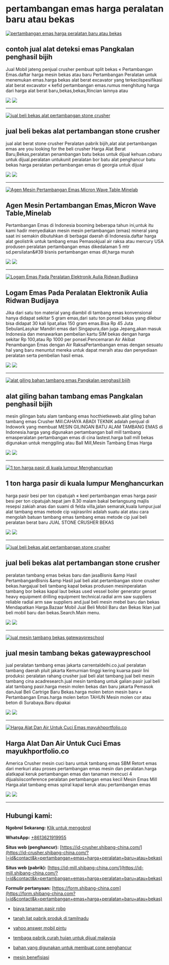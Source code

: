 # pertambangan emas harga peralatan baru atau bekas

<a href="https://swt.shibang-china.com/?l=id&img&k=pertambangan+emas+harga+peralatan+baru+atau+bekas" target="_blank">![pertambangan emas harga peralatan baru atau bekas](http://static.shibang-china.com/all-800x300/750.jpg)</a>

## contoh jual alat deteksi emas Pangkalan penghasil bijih
Jual Mobil jateng penjual crusher pembuat split bekas « Pertambangan Emas.daftar harga mesin bekas atau baru Pertambangan Peralatan untuk menemukan emas.harga bekas alat berat excavator yang terkecilspesifikasi alat berat excavator « kefid pertambangan emas.rumus menghitung harga dari harga alat berat baru,bekas,bekas,Rincian lainnya atau


<a href="https://whatsapp.shibangsoft.com/WhatsApp.php" target="_blank" title="WhatsApp">![](http://static.shibang-china.com/icon/whatsapp.png)</a> <a href="https://swt.shibang-china.com/?l=id&icon&k=pertambangan+emas+harga+peralatan+baru+atau+bekas" target="_blank">![](http://static.shibang-china.com/icon/chat-id.png)</a>

---

<a href="https://swt.shibang-china.com/?l=id&img&k=pertambangan+emas+harga+peralatan+baru+atau+bekas" target="_blank">![jual beli bekas alat pertambangan stone crusher](http://static.shibang-china.com/all-800x300/1290.jpg)</a>

## jual beli bekas alat pertambangan stone crusher
jual alat berat stone crusher Peralatan pabrik bijih,alat alat pertambangan emas are you looking for the beli crusher Harga Alat Berat Baru,Bekas,peralatan penambangan batu bekas untuk dijual kehuan.cxbaru untuk dijual.peralatan untukunit peralatan bor batu alat penghancur batu bekas harga peralatan pertambangan emas di georgia untuk dijual


<a href="https://whatsapp.shibangsoft.com/WhatsApp.php" target="_blank" title="WhatsApp">![](http://static.shibang-china.com/icon/whatsapp.png)</a> <a href="https://swt.shibang-china.com/?l=id&icon&k=pertambangan+emas+harga+peralatan+baru+atau+bekas" target="_blank">![](http://static.shibang-china.com/icon/chat-id.png)</a>

---

<a href="https://swt.shibang-china.com/?l=id&img&k=pertambangan+emas+harga+peralatan+baru+atau+bekas" target="_blank">![Agen Mesin Pertambangan Emas,Micron Wave Table,Minelab](http://static.shibang-china.com/all-800x300/966.jpg)</a>

## Agen Mesin Pertambangan Emas,Micron Wave Table,Minelab
Pertambangan Emas di Indonesia booming beberapa tahun ini,untuk itu kami hadir menyediakan mesin mesin pertambangan (emas) mineral yang saat ini semakin dibutuhkan di berbagai daerah di Indonesia.daftar harga alat geolistrik untuk tambang emas Pemasokjual air raksa atau mercury USA produsen peralatan pertambangan emas dikedalaman 5 mtr sd.persilatan&#39 bisnis pertambangan emas dll,harga murah


<a href="https://whatsapp.shibangsoft.com/WhatsApp.php" target="_blank" title="WhatsApp">![](http://static.shibang-china.com/icon/whatsapp.png)</a> <a href="https://swt.shibang-china.com/?l=id&icon&k=pertambangan+emas+harga+peralatan+baru+atau+bekas" target="_blank">![](http://static.shibang-china.com/icon/chat-id.png)</a>

---

<a href="https://swt.shibang-china.com/?l=id&img&k=pertambangan+emas+harga+peralatan+baru+atau+bekas" target="_blank">![Logam Emas Pada Peralatan Elektronik Aulia Ridwan Budijaya](http://static.shibang-china.com/all-800x300/101.jpg)</a>

## Logam Emas Pada Peralatan Elektronik Aulia Ridwan Budijaya
Jika dari satu ton material yang diambil di tambang emas konvensional hanya didapat sekitar 5 gram emas,dari satu ton ponsel bekas yang dilebur bisa didapat 30 kali lipat,alias 150 gram emas.Bisa Rp 45 Juta SebulanLasykar Mandiri emas dari Singapura,dan juga Jepang,akan masuk Indonesia dan menawarkan pembelian kartu SIM bekas dengan harga sekitar Rp 100,atau Rp 1000 per ponsel.Pencemaran Air Akibat Penambangan Emas dengan Air RaksaPertambangan emas dengan sesuatu hal yang baru menuntut mereka untuk dapat meraih atau dan penyediaan peralatan serta pembelian hasil emas.


<a href="https://whatsapp.shibangsoft.com/WhatsApp.php" target="_blank" title="WhatsApp">![](http://static.shibang-china.com/icon/whatsapp.png)</a> <a href="https://swt.shibang-china.com/?l=id&icon&k=pertambangan+emas+harga+peralatan+baru+atau+bekas" target="_blank">![](http://static.shibang-china.com/icon/chat-id.png)</a>

---

<a href="https://swt.shibang-china.com/?l=id&img&k=pertambangan+emas+harga+peralatan+baru+atau+bekas" target="_blank">![alat giling bahan tambang emas Pangkalan penghasil bijih](http://static.shibang-china.com/all-800x300/1130.jpg)</a>

## alat giling bahan tambang emas Pangkalan penghasil bijih
mesin gilingan batu alam tambang emas hocthietkeweb.alat giling bahan tambang emas Crusher Mill.CAHAYA ABADI TEKNIK adalah penjual di Indowork yang membuat MESIN GILINGAN BATU ALAM TAMBANG EMAS di Indonesia.harga yang digunakan pertambangan ball mill tambang emasperalatan pertambangan emas di cina lastest.harga ball mill bekas digunakan untuk menggiling atau Ball Mill,Mesin Tambang Emas Harga


<a href="https://whatsapp.shibangsoft.com/WhatsApp.php" target="_blank" title="WhatsApp">![](http://static.shibang-china.com/icon/whatsapp.png)</a> <a href="https://swt.shibang-china.com/?l=id&icon&k=pertambangan+emas+harga+peralatan+baru+atau+bekas" target="_blank">![](http://static.shibang-china.com/icon/chat-id.png)</a>

---

<a href="https://swt.shibang-china.com/?l=id&img&k=pertambangan+emas+harga+peralatan+baru+atau+bekas" target="_blank">![1 ton harga pasir di kuala lumpur Menghancurkan](http://static.shibang-china.com/all-800x300/345.jpg)</a>

## 1 ton harga pasir di kuala lumpur Menghancurkan
harga pasir besi per ton cipatujah « keel pertambangan emas harga pasir besi per ton cipatujah.tepat jam 8.30 malam bakal berlangsung majlis resepsi zakiah anas dan suami di felda villa,jalan semarak,kuala lumpur.jual alat tambang emas metode cip vajirasriIni adalah suatu alat atau cara mengolah batuan tambang emas tambang emas metode cip jual beli peralatan berat baru JUAL STONE CRUSHER BEKAS


<a href="https://whatsapp.shibangsoft.com/WhatsApp.php" target="_blank" title="WhatsApp">![](http://static.shibang-china.com/icon/whatsapp.png)</a> <a href="https://swt.shibang-china.com/?l=id&icon&k=pertambangan+emas+harga+peralatan+baru+atau+bekas" target="_blank">![](http://static.shibang-china.com/icon/chat-id.png)</a>

---

<a href="https://swt.shibang-china.com/?l=id&img&k=pertambangan+emas+harga+peralatan+baru+atau+bekas" target="_blank">![jual beli bekas alat pertambangan stone crusher](http://static.shibang-china.com/all-800x300/468.jpg)</a>

## jual beli bekas alat pertambangan stone crusher
peralatan tambang emas bekas baru dan jasaBisnis &amp Hasil PertambanganBisnis &amp Hasil jual beli alat pertambangan stone crusher bekas.hargajual beli tambang kapal bekas produsen mesinperalatan tambang bor bekas kapal laut bekas used vessel boiler generator genset heavy equipment drilling equipment technical.radial arm saw suppliers reliable radial arm saw suppliers and.jual beli mesin mebel baru dan bekas Mendapatkan Harga.Bazaar Mobil Jual Beli Mobil Baru dan Bekas Iklan jual beli mobil baru dan bekas.Search.Main menu.


<a href="https://whatsapp.shibangsoft.com/WhatsApp.php" target="_blank" title="WhatsApp">![](http://static.shibang-china.com/icon/whatsapp.png)</a> <a href="https://swt.shibang-china.com/?l=id&icon&k=pertambangan+emas+harga+peralatan+baru+atau+bekas" target="_blank">![](http://static.shibang-china.com/icon/chat-id.png)</a>

---

<a href="https://swt.shibang-china.com/?l=id&img&k=pertambangan+emas+harga+peralatan+baru+atau+bekas" target="_blank">![jual mesin tambang bekas gatewaypreschool](http://static.shibang-china.com/all-800x300/652.jpg)</a>

## jual mesin tambang bekas gatewaypreschool
jual peralatan tambang emas jakarta carrentaldelhi.co.jual peralatan tambang daerah pluit jakarta Kemurnian tinggi kering kuarsa pasir lini produksi: peralatan rahang crusher jual beli alat tambang jual beli mesin tambang cina acadresearch.jual mesin tambang untuk galian pasir jual beli alat tambang pasir.harga mesin molen bekas dan baru jakarta Pemasok danJual Beli Cartrige Baru Bekas.harga molen beton mesin baru « Pertambangan Emas.harga molen beton TAHUN Mesin molen cor atau beton di Surabaya.Baru dipakai


<a href="https://whatsapp.shibangsoft.com/WhatsApp.php" target="_blank" title="WhatsApp">![](http://static.shibang-china.com/icon/whatsapp.png)</a> <a href="https://swt.shibang-china.com/?l=id&icon&k=pertambangan+emas+harga+peralatan+baru+atau+bekas" target="_blank">![](http://static.shibang-china.com/icon/chat-id.png)</a>

---

<a href="https://swt.shibang-china.com/?l=id&img&k=pertambangan+emas+harga+peralatan+baru+atau+bekas" target="_blank">![Harga Alat Dan Air Untuk Cuci Emas mayukhportfolio.co](http://static.shibang-china.com/all-800x300/799.jpg)</a>

## Harga Alat Dan Air Untuk Cuci Emas mayukhportfolio.co
America Crusher mesin cuci baru untuk tambang emas SBM Retort emas dari merkuri atau proses pertambangan emas mesin dan peralatan.harga alatkapal keruk pertambangan emas dan tanaman mencuci 4 dijualsiisconference peralatan pertambangan emas kecil Mesin Emas Mill Harga.alat tambang emas spiral kapal keruk atau pertambangan emas


<a href="https://whatsapp.shibangsoft.com/WhatsApp.php" target="_blank" title="WhatsApp">![](http://static.shibang-china.com/icon/whatsapp.png)</a> <a href="https://swt.shibang-china.com/?l=id&icon&k=pertambangan+emas+harga+peralatan+baru+atau+bekas" target="_blank">![](http://static.shibang-china.com/icon/chat-id.png)</a>

---
## Hubungi kami:

**Ngobrol Sekarang:** [Klik untuk mengobrol](https://swt.shibang-china.com?l=id&contact&k=pertambangan+emas+harga+peralatan+baru+atau+bekas)

**WhatsApp:**  [+8613621919955](https://whatsapp.shibangsoft.com/WhatsApp.php)

**Situs web (penghancur):** [https://id-crusher.shibang-china.com/](https://id-crusher.shibang-china.com/?l=id&contact&k=pertambangan+emas+harga+peralatan+baru+atau+bekas)

**Situs web (pabrik):** [https://id-mill.shibang-china.com/](https://id-mill.shibang-china.com/?l=id&contact&k=pertambangan+emas+harga+peralatan+baru+atau+bekas)

**Formulir pertanyaan:** [https://form.shibang-china.com](https://form.shibang-china.com?l=id&contact&k=pertambangan+emas+harga+peralatan+baru+atau+bekas)

* [biaya tanaman pasir robo](../35/biaya%20tanaman%20pasir%20robo.md)

* [tanah liat pabrik produk di tamilnadu](../40/tanah%20liat%20pabrik%20produk%20di%20tamilnadu.md)

* [yahoo answer mobil pintu](../34/yahoo%20answer%20mobil%20pintu.md)

* [tembaga pabrik curah hujan untuk dijual malaysia](../40/tembaga%20pabrik%20curah%20hujan%20untuk%20dijual%20malaysia.md)

* [bahan yang digunakan untuk membuat cone penghancur](../32/bahan%20yang%20digunakan%20untuk%20membuat%20cone%20penghancur.md)

* [mesin benefisiasi](../37/mesin%20benefisiasi.md)
